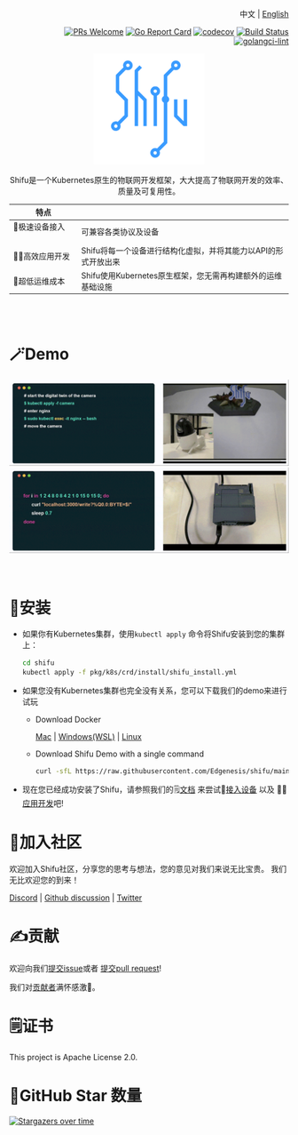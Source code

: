 <div align="right">

中文 | [English](README.md)

[![PRs Welcome](https://img.shields.io/badge/PRs-welcome-brightgreen.svg?style=flat&logo=github&color=2370ff&labelColor=454545)](http://makeapullrequest.com)
[![Go Report Card](https://goreportcard.com/badge/github.com/Edgenesis/shifu)](https://goreportcard.com/report/github.com/Edgenesis/shifu)
[![codecov](https://codecov.io/gh/Edgenesis/shifu/branch/main/graph/badge.svg?token=OX2UN22O3Z)](https://codecov.io/gh/Edgenesis/shifu)
[![Build Status](https://dev.azure.com/Edgenesis/shifu/_apis/build/status/shifu-build-muiltistage?branchName=main)](https://dev.azure.com/Edgenesis/shifu/_build/latest?definitionId=19&branchName=main)
[![golangci-lint](https://github.com/Edgenesis/shifu/actions/workflows/golangci-lint.yml/badge.svg)](https://github.com/Edgenesis/shifu/actions/workflows/golangci-lint.yml)

</div>

<div align="center">

<img width="200px" src="./img/shifu-logo.svg"></img>

Shifu是一个Kubernetes原生的物联网开发框架，大大提高了物联网开发的效率、质量及可复用性。


|特点|  |
|---|---|
|🔌极速设备接入 &nbsp;&nbsp;&nbsp;&nbsp;&nbsp;&nbsp;&nbsp;&nbsp;|可兼容各类协议及设备|
|👨‍💻高效应用开发|Shifu将每一个设备进行结构化虚拟，并将其能力以API的形式开放出来|
|🔧超低运维成本|Shifu使用Kubernetes原生框架，您无需再构建额外的运维基础设施|
</div>
<br/><br/>

# 🪄Demo
<div align="center">
<img width="900px" src="./img/demo-camera.gif"></img>
<img width="900px" src="./img/demo-plc.gif"></img>
</div>
<br/><br/>

# 🔧安装

- 如果你有Kubernetes集群，使用`kubectl apply` 命令将Shifu安装到您的集群上：

    ```sh
    cd shifu
    kubectl apply -f pkg/k8s/crd/install/shifu_install.yml
    ```

- 如果您没有Kubernetes集群也完全没有关系，您可以下载我们的demo来进行试玩
  - Download Docker
  
    [Mac](https://docs.docker.com/desktop/install/mac-install/) | [Windows(WSL)](https://docs.docker.com/desktop/install/windows-install/) | [Linux](https://docs.docker.com/desktop/install/linux-install/)
  - Download Shifu Demo with a single command
    ```sh
    curl -sfL https://raw.githubusercontent.com/Edgenesis/shifu/main/test/scripts/shifu-demo-install.sh | sudo sh -
    ```

- 现在您已经成功安装了Shifu，请参照我们的🗒️[文档](https://shifu.run/zh-Hans/docs/) 来尝试🔌[接入设备](https://shifu.run/zh-Hans/docs/guides/cases/) 以及 👨‍💻[应用开发](https://shifu.run/zh-Hans/docs/guides/application/)吧!

# 💖加入社区

欢迎加入Shifu社区，分享您的思考与想法，您的意见对我们来说无比宝贵。
我们无比欢迎您的到来！

[Discord](https://discord.com/channels/1024601454306136074/1039472165399052339) | [Github discussion](https://github.com/Edgenesis/shifu/discussions) | [Twitter](https://twitter.com/ShifuFramework)

# ✍️贡献
欢迎向我们[提交issue](https://github.com/Edgenesis/shifu/issues/new/choose)或者 [提交pull request](https://github.com/Edgenesis/shifu/pulls)!

我们对[贡献者](https://github.com/Edgenesis/shifu/graphs/contributors)满怀感激🥰。

# 🗒️证书
This project is Apache License 2.0.

# 🌟GitHub Star 数量
[![Stargazers over time](https://starchart.cc/Edgenesis/shifu.svg)](https://starchart.cc/Edgenesis/shifu)